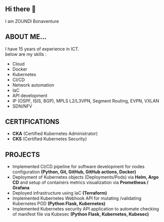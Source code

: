 ## Hi there 👋

I am ZOUNDI Bonaventure



## ABOUT ME...

I have 15 years of experience in ICT.  
below are my skills :  
* Cloud
* Docker
* Kubernetes
* CI/CD
* Network automation
* IaC
* API development
* IP (OSPF, ISIS, BGP), MPLS L2/L3VPN, Segment Routing, EVPN, VXLAN
* SDN/NFV

## CERTIFICATIONS

  * **CKA** (Certified Kubernetes Administrator)
  * **CKS** (Certified Kubernetes Security)


## PROJECTS

  - Implemented CI/CD pipeline for software development for nodes configuration **(Python, Git, GitHub, GitHub actions, Docker)**
  - Deployment of Kubernetes objects (Deployments/Pods) via **Helm, Argo CD** and setup of containers metrics visualization via **Prometheus / Grafana**
  - Deployed infrastructure using IaC **(Terraform)**
  - Implemented Kubernetes Webhook API for mutating /validating Kubernetes POD **(Python Flask, Kubernetes)**
  - Implemented Kubernetes security API application to automate checking of manifest file via Kubesec **(Python Flask, Kubernetes, Kubesec)**
<!--
**zoundibona/zoundibona** is a ✨ _special_ ✨ repository because its `README.md` (this file) appears on your GitHub profile.

Here are some ideas to get you started:

- 🔭 I’m currently working on ...
- 🌱 I’m currently learning ...
- 👯 I’m looking to collaborate on ...
- 🤔 I’m looking for help with ...
- 💬 Ask me about ...
- 📫 How to reach me: ...
- 😄 Pronouns: ...
- ⚡ Fun fact: ...
-->

